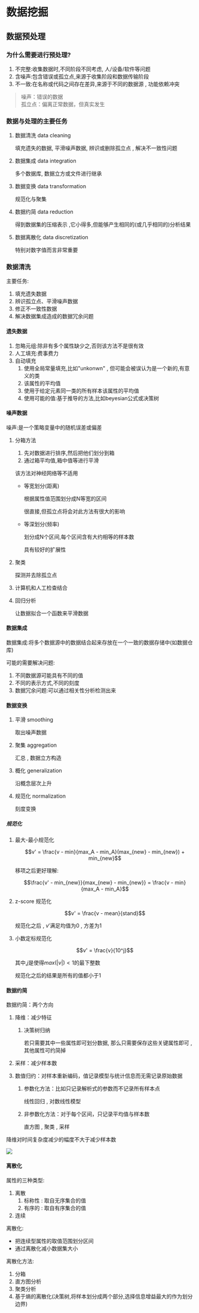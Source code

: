 # 数据挖掘

## 数据预处理

### 为什么需要进行预处理?

1. 不完整:收集数据时,不同阶段不同考虑, 人/设备/软件等问题
2. 含噪声:包含错误或孤立点,来源于收集阶段和数据传输阶段
3. 不一致:在名称或代码之间存在差异,来源于不同的数据源 , 功能依赖冲突

> 噪声：错误的数据<br>
> 孤立点：偏离正常数据，但真实发生

### 数据与处理的主要任务

1. 数据清洗 data cleaning

    填充遗失的数据, 平滑噪声数据, 辨识或删除孤立点 , 解决不一致性问题
2. 数据集成 data integration

    多个数据库, 数据立方或文件进行继承

3. 数据变换 data transformation

    规范化与聚集

4. 数据约简 data reduction

    得到数据集的压缩表示 ,它小得多,但能够产生相同的(或几乎相同的)分析结果

5. 数据离散化 data discretization

    特别对数字值而言非常重要

### 数据清洗

主要任务:

1. 填充遗失数据
2. 辨识孤立点、平滑噪声数据
3. 修正不一致性数据
4. 解决数据集成造成的数据冗余问题

#### 遗失数据

1. 忽略元组:除非有多个属性缺少之,否则该方法不是很有效
2. 人工填充:费事费力
3. 自动填充
    1. 使用全局常量填充,比如"unkonwn" , 但可能会被误认为是一个新的,有意义的类
    2. 该属性的平均值
    3. 使用于给定元素同一类的所有样本该属性的平均值
    4. 使用可能的值:基于推导的方法,比如beyesian公式或决策树

#### 噪声数据

噪声:是一个策略变量中的随机误差或偏差

1. 分箱方法
    1. 先对数据进行排序,然后把他们划分到箱
    2. 通过箱平均值,箱中值等进行平滑

    该方法对神经网络等不适用

    * 等宽划分(距离)

        根据属性值范围划分成N等宽的区间

        很直接,但孤立点将会对此方法有很大的影响

    * 等深划分(频率)

        划分成N个区间,每个区间含有大约相等的样本数

        具有较好的扩展性

2. 聚类

    探测并去除孤立点

3. 计算机和人工检查结合
4. 回归分析

    让数据拟合一个函数来平滑数据

#### 数据集成

数据集成:将多个数据源中的数据结合起来存放在一个一致的数据存储中(如数据仓库)

可能的需要解决问题:

1. 不同数据源可能具有不同的值
2. 不同的表示方式,不同的刻度
3. 数据冗余问题:可以通过相关性分析检测出来

#### 数据变换

1. 平滑 smoothing

    取出噪声数据

2. 聚集 aggregation

    汇总 , 数据立方构造

3. 概化 generalization

    沿概念层次上升

4. 规范化 normalization

    刻度变换

##### 规范化

1. 最大-最小规范化

    $$v' = \frac{v - min}{max_A - min_A}(max_{new} - min_{new}) + min_{new}$$

    移项之后更好理解:

    $$\frac{v' -  min_{new}}{max_{new} - min_{new}} = \frac{v - min}{max_A - min_A}$$

2. z-score 规范化

    $$v' = \frac{v - mean}{stand}$$

    规范化之后 , $v'$满足均值为$0$ , 方差为$1$

3. 小数定标规范化

    $$v' = \frac{v}{10^j}$$

    其中,$j$是使得$max(|v|) < 1$的最下整数

    规范化之后的结果是所有的值都小于1

#### 数据约简

数据约简：两个方向

1. 降维：减少特征

    1. 决策树归纳

        若只需要其中一些属性即可划分数据, 那么只需要保存这些关键属性即可 ,其他属性可约简掉

2. 采样：减少样本数
3. 数值归约：对样本重新编码，值记录模型与统计信息而无需记录原始数据
    1. 参数化方法：比如只记录解析式的参数而不记录所有样本点

        线性回归 , 对数线性模型

    2. 非参数化方法：对于每个区间，只记录平均值与样本数

        直方图 , 聚类 , 采样

降维对时间复杂度减少的幅度不大于减少样本数

![](assets/shujuwajue/2018-03-15-22-04-32.png)

#### 离散化

属性的三种类型:

1. 离散
    1. 标称性 : 取自无序集合的值
    2. 有序的 : 取自有序集合的值
2. 连续

离散化:

* 把连续型属性的取值范围划分区间
* 通过离散化减小数据集大小

离散化方法:

1. 分箱
2. 直方图分析
3. 聚类分析
4. 基于熵的离散化(决策树,将样本划分成两个部分,选择信息增益最大的作为划分边界)
